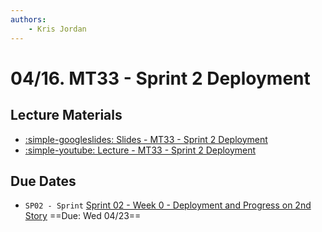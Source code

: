 ```yaml
---
authors:
    - Kris Jordan
---
```


# 04/16. MT33 - Sprint 2 Deployment

## Lecture Materials

* [:simple-googleslides: Slides - MT33 - Sprint 2 Deployment](https://docs.google.com/presentation/d/1lK29gqUVfyox0d5E-7PW2AKe9Imsb7PgXJy_k1uU7U0/edit?usp=sharing)
* [:simple-youtube: Lecture - MT33 - Sprint 2 Deployment](https://youtube.com/live/SQFFnhh63lo?feature=share)

## Due Dates

* `SP02 - Sprint` [Sprint 02 - Week 0 - Deployment and Progress on 2nd Story](../resources/exercises/sp02-deployment.md) ==Due: Wed 04/23==